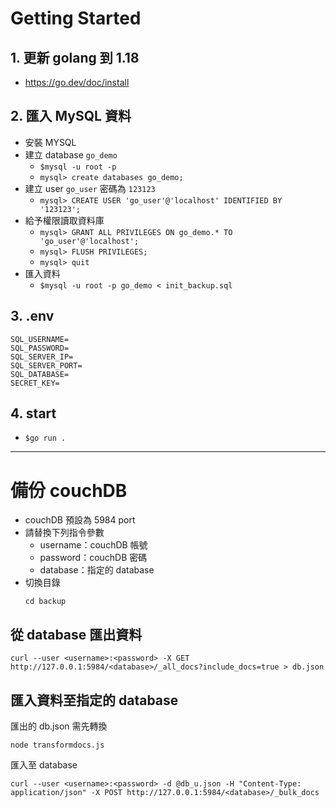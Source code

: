 # Getting Started
## 1. 更新 golang 到 1.18
- https://go.dev/doc/install
## 2. 匯入 MySQL 資料
- 安裝 MYSQL
- 建立 database `go_demo`
  - `$mysql -u root -p`
  - `mysql> create databases go_demo;`
- 建立 user `go_user` 密碼為 `123123`
	- `mysql> CREATE USER 'go_user'@'localhost' IDENTIFIED BY '123123';`
- 給予權限讀取資料庫
	- `mysql> GRANT ALL PRIVILEGES ON go_demo.* TO 'go_user'@'localhost';`
	- `mysql> FLUSH PRIVILEGES;`
	- `mysql> quit`
- 匯入資料 
  - `$mysql -u root -p go_demo < init_backup.sql`
## 3. .env
```
SQL_USERNAME=
SQL_PASSWORD=
SQL_SERVER_IP=
SQL_SERVER_PORT=
SQL_DATABASE=
SECRET_KEY=
```
## 4. start 
- `$go run .`

---

# 備份 couchDB
- couchDB 預設為 5984 port
- 請替換下列指令參數
  - username：couchDB 帳號
  - password：couchDB 密碼
  - database：指定的 database
- 切換目錄
	```shell
	cd backup
	```
## 從 database 匯出資料
```shell
curl --user <username>:<password> -X GET http://127.0.0.1:5984/<database>/_all_docs?include_docs=true > db.json
```
## 匯入資料至指定的 database

匯出的 db.json 需先轉換
```shell
node transformdocs.js
```
匯入至 database
```shell
curl --user <username>:<password> -d @db_u.json -H "Content-Type: application/json" -X POST http://127.0.0.1:5984/<database>/_bulk_docs
```